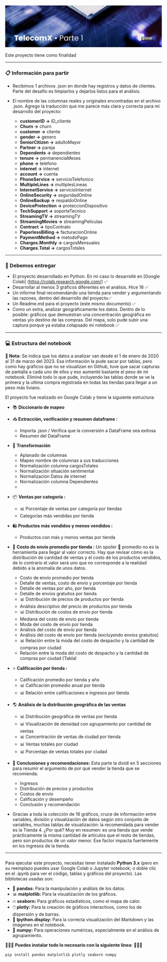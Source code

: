 ![Header](imgs/TelecomX_P1_Header.jpg)

Este proyecto tiene como finalidad 

---

### 📋 Información para partir
* Recibimos 1 archivos .json en donde hay registros y datos de clientes. Parte del desafío es limpiarlos y dejarlos listos para el análisis.
* El nombre de las columnas reales y originales encontradas en el archivo .json. Agrego la traducción que me parece más clara y correcta para mi desarrollo del proyecto:

  * **customerID →** ID_cliente
  * **Churn →** churn
  * **customer →** cliente
  * **gender →** genero
  * **SeniorCitizen →** adultoMayor
  * **Partner →** pareja
  * **Dependents →** dependientes
  * **tenure →** permanenciaMeses
  * **phone →** telefono
  * **internet →** internet
  * **account →** cuenta
  * **PhoneService →** servicioTelefonico
  * **MultipleLines →** multiplesLineas
  * **InternetService →** servicioInternet
  * **OnlineSecurity →** seguridadOnline
  * **OnlineBackup →** respaldoOnline
  * **DeviceProtection →** proteccionDispositivo
  * **TechSupport →** soporteTecnico
  * **StreamingTV →** streamingTV
  * **StreamingMovies →** streamingPeliculas
  * **Contract →** tipoContrato
  * **PaperlessBilling →** facturacionOnline
  * **PaymentMethod →** metodoPago
  * **Charges.Monthly →** cargosMensuales
  * **Charges.Total →** cargosTotales

---

### 📌 Debemos entregar

* El proyecto desarrollado en Python. En mi caso lo desarrollé en [Google Colab] (https://colab.research.google.com/) ✅
* Desarrollar al menos 3 gráficos diferentes en el análisis. Hice 16 ✅
* Un informe final recomendando una tienda para vender y argumentando las razones, dentro del desarrollo del proyecto✅
* Un Readme.md para el proyecto (este mismo documento) ✅
* Como un extra, analizar geográficamente los datos. Dentro de lo posible: gráficos que demuestran una concentración geográfica en ventas y/o destino de las compras. Del mapa, solo pude subir una captura porque ya estaba colapsado mi notebook ✅
---

### 💻 Estructura del notebook

**📕 Nota:** Se indica que los datos a analizar van desde el 1 de enero de 2020 al 31 de marzo del 2023. Esa información la pude sacar por tablas, pero como hay gráficos que no se visualizan en Github, tuve que sacar capturas de pantalla a cada uno de ellos y eso aumentó bastante el peso de mi notebook. Eliminé todo lo que pude, incluyendo las tablas donde se ve la primera y la ultima compra registrada en todas las tiendas para llegar a un peso más liviano.

El proyecto fue realizado en Google Colab y tiene la siguiente estructura:
* 📚 **Diccionario de mapeo**
  
* 📥 **Extracción, verificación y resumen dataframe :**
   * Importa .json / Verifica que la conversión a DataFrame sea exitosa
   * Resumen del DataFrame
 
* 🔄 **Transformación**
   * Aplanado de columnas
   * Mapeo nombre de columnas a sus traducciones
   * Normalización columna cargosTotales
   * Normalización situación sentimental
   * Normalizacion Datos de internet
   * Normalización columna Dependientes
   * 
   
* 📦 **Ventas por categoría :**
   * 📊 Porcentaje de ventas por categoría por tiendas
   * Categorías más vendidas por tienda

* 🛍️ **Productos más vendidos y menos vendidos :**
   *  Productos con más y menos ventas por tienda

* 🚚 **Costo de envío promedio por tienda :** Un spoiler 🤫 promedio no es la herramienta para llegar al valor correcto. Hay que revisar cómo es la distribución de cantidad de ventas y el costo de los productos vendidos, de lo contrario el valor será uno que no corresponde a la realidad debido a la anomalía de unos datos.
   * Costo de envío promedio por tienda
   * Detalle de ventas, costo de envío y porcentaje por tienda
   * Detalle de ventas por año, por tienda
   * Detalle de envíos gratuitos por tienda
   * 📊 Distribución de precios de productos por tienda
   * Análisis descriptivo del precio de productos por tienda
   * 📊 Distribución de costos de envío por tienda
   * Mediana del costo de envío por tienda
   * Moda del costo de envío por tienda
   * Análisis del costo de envío por tienda
   * Análisis del costo de envío por tienda (excluyendo envíos gratuitos)
   * 📊 Relación entre la moda del costo de despacho y la cantidad de compras por ciudad
   * Relación entre la moda del costo de despacho y la cantidad de compras por ciudad (Tabla)
 
* ⭐ **Calificación por tienda :**
   * Calificación promedio por tienda y año
   * 📊 Calificación promedio anual por tienda
   * 📊 Relación entre calificaciones e ingresos por tienda
  
* 🌎 **Análisis de la distribución geográfica de las ventas**
   * 📊 Distribución geográfica de ventas por tienda
   * 📊 Visualización de densidad con agrupamiento por cantidad de ventas
   * 📊 Concentración de ventas de ciudad por tienda
   * 📊 Ventas totales por ciudad
   * 📊 Porcentaje de ventas totales por ciudad
     
* 🤝 **Conclusiones y recomendaciones:** Esta parte la dividí en 5 secciones para resumir el argumento de por qué vender la tienda que se recomienda. 
   * Ingresos
   * Distribución de precios y productos
   * Costos de envío
   * Calificación y desempeño
   * Conclusión y recomendación
* Gracias a toda la colección de 16 gráficos, cruce de información entre variables, división y visualización de datos según otro conjunto de variables, muchas tablas de visualización: la recomendada para vender es la Tienda 4. ¿Por qué? Muy en resumen: es una tienda que vende prácticamente la misma cantidad de artículos que el resto de tiendas, pero son productos de un valor menor. Ese factor impacta fuertemente en los ingresos de la tienda. 

---

### 

Para ejecutar este proyecto, necesitas tener instalado **Python 3.x** (pero en su reemplazo puedes usar Google Colab o Jupyter notebook; o doble clic en el .ipynb para ver el código, tablas y gráficos del proyecto). Las bibliotecas usadas son:

* 🐼 **pandas:** Para la manipulación y análisis de los datos.
* 📊 **matplotlib:** Para la visualización de los gráficos.
* 🔥 **seaborn:** Para gráficos estadísticos, como el mapa de calor.
* 🖱️ **plotly:** Para la creación de gráficos interactivos, como los de dispersión y de barras.
* 👀 **Ipython.display:** Para la correcta visualización del Markdown y las imágenes en el notebook.
* 🧮 **numpy:** Para operaciones numéricas, especialmente en el análisis de agrupamiento.

👾👾👾 **Puedes instalar todo lo  necesario con la siguiente línea:** 👾👾👾

```bash
pip install pandas matplotlib plotly seaborn numpy


